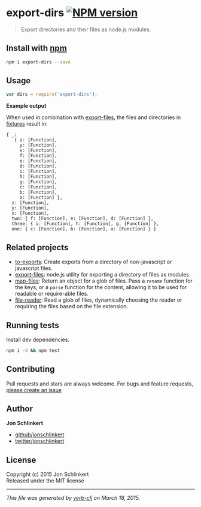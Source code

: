 # export-dirs [![NPM version](https://badge.fury.io/js/export-dirs.svg)](http://badge.fury.io/js/export-dirs)

> Export directories and their files as node.js modules.

## Install with [npm](npmjs.org)

```bash
npm i export-dirs --save
```

## Usage

```js
var dirs = require('export-dirs');
```

**Example output**

When used in combination with [export-files], the files and directories in [fixtures](./fixtures) result in:

```
{ _:
   { z: [Function],
     y: [Function],
     x: [Function],
     f: [Function],
     e: [Function],
     d: [Function],
     i: [Function],
     h: [Function],
     g: [Function],
     c: [Function],
     b: [Function],
     a: [Function] },
  z: [Function],
  y: [Function],
  x: [Function],
  two: { f: [Function], e: [Function], d: [Function] },
  three: { i: [Function], h: [Function], g: [Function] },
  one: { c: [Function], b: [Function], a: [Function] } }
```

## Related projects
* [to-exports](https://github.com/jonschlinkert/to-exports): Create exports from a directory of non-javascript or javascript files.
* [export-files](https://github.com/jonschlinkert/export-files): node.js utility for exporting a directory of files as modules.
* [map-files](https://github.com/jonschlinkert/map-files): Return an object for a glob of files. Pass a `rename` function for the keys, or a `parse` function for the content, allowing it to be used for readable or require-able files.
* [file-reader](https://github.com/jonschlinkert/file-reader): Read a glob of files, dynamically choosing the reader or requiring the files based on the file extension.

## Running tests
Install dev dependencies.

```bash
npm i -d && npm test
```

## Contributing
Pull requests and stars are always welcome. For bugs and feature requests, [please create an issue](https://github.com/jonschlinkert/export-dirs/issues)

## Author

**Jon Schlinkert**
 
+ [github/jonschlinkert](https://github.com/jonschlinkert)
+ [twitter/jonschlinkert](http://twitter.com/jonschlinkert) 

## License
Copyright (c) 2015 Jon Schlinkert  
Released under the MIT license

***

_This file was generated by [verb-cli](https://github.com/assemble/verb-cli) on March 18, 2015._

[export-files]: https://github.com/jonschlinkert/export-files
